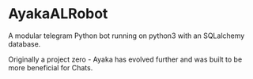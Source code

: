 # AyakaALRobot

A modular telegram Python bot running on python3 with an SQLalchemy database.

Originally a project zero - Ayaka has evolved further and was built to be more beneficial for Chats.
